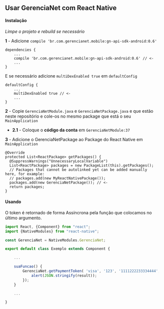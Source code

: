  Usar GerenciaNet com React Native
 --
 
#### Instalação

*Limpe o projeto e rebuild se necessário*

**1** - Adicione `compile 'br.com.gerencianet.mobile:gn-api-sdk-android:0.6'`

```
dependencies {
    ...
    compile 'br.com.gerencianet.mobile:gn-api-sdk-android:0.6' // <-
    ...
}
```

E se necessário adicione `multiDexEnabled true` em `defaultConfig`

```
defaultConfig {
    ...
    multiDexEnabled true // <-
    ...
}
```

**2** - Copie `GerenciaNetModule.java` e `GerenciaNetPackage.java` e que estão
neste repositório e cole-os no mesmo package que está o seu `MainApplication`


- **2.1** - Coloque o **código da conta** em `GerenciaNetModule:37`

**3** - Adicione o GerenciaNetPackage ao Package do React Native em `MainApplication`

```
@Override
protected List<ReactPackage> getPackages() {
  @SuppressWarnings("UnnecessaryLocalVariable")
  List<ReactPackage> packages = new PackageList(this).getPackages();
  // Packages that cannot be autolinked yet can be added manually here, for example:
  // packages.add(new MyReactNativePackage());
  packages.add(new GerenciaNetPackage()); // <-
  return packages;
}
```

#### Usando

O token é retornado de forma Assíncrona pela função que colocamos no último argumento.

```javascript
import React, {Component} from "react";
import {NativeModules} from "react-native";

const GerenciaNet = NativeModules.GerenciaNet;

export default class Exemplo extends Component {

    ...

    suaFuncao() {
        GerenciaNet.getPaymentToken( 'visa', '123', '1111222233334444', '01', '2030', result => {
            alert(JSON.stringify(result));
        });
    }

    ...

}
```
